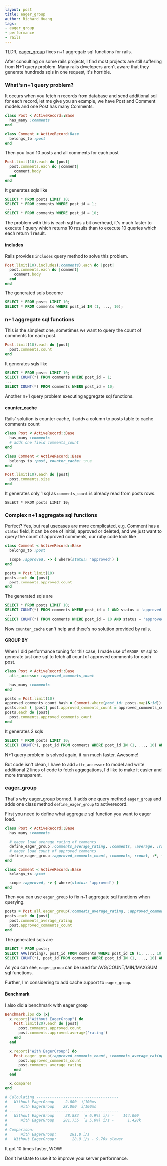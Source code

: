 ```yaml
---
layout: post
title: eager_group
author: Richard Huang
tags:
- eager_group
- performance
- rails
---
```


TLDR, [eager_group][1] fixes n+1 aggregate sql functions for rails.

After consulting on some rails projects, I find most projects are still
suffering from N+1 query problem. Many rails developers aren't aware
that they generate hundreds sqls in one request, it's horrible.

### What's n+1 query problem?

It occurs when you fetch n records from database and send additional sql
for each record, let me give you an example, we have Post and Comment
models and one Post has many Comments.

```ruby
class Post < ActiveRecord::Base
  has_many :comments
end

class Comment < ActiveRecord:Base
  belongs_to :post
end
```

Then you load 10 posts and all comments for each post

```ruby
Post.limit(10).each do |post|
  post.comments.each do |comment|
    comment.body
  end
end
```

It generates sqls like

```sql
SELECT * FROM posts LIMIT 10;
SELECT * FROM comments WHERE post_id = 1;
...
SELECT * FROM comments WHERE post_id = 10;
```

The problem with this is each sql has a bit overhead, it's much faster
to execute 1 query which returns 10 results than to execute 10 queries
which each return 1 result.

#### includes

Rails provides `includes` query method to solve this problem.

```ruby
Post.limit(10).includes(:comments).each do |post|
  post.comments.each do |comment|
    comment.body
  end
end
```

The generated sqls become

```sql
SELECT * FROM posts LIMIT 10;
SELECT * FROM comments WHERE post_id IN (1, ..., 10);
```

### n+1 aggregate sql functions

This is the simplest one, sometimes we want to query the count of
comments for each post.

```ruby
Post.limit(10).each do |post|
  post.comments.count
end
```

It generates sqls like

```sql
SELECT * FROM posts LIMIT 10;
SELECT COUNT(*) FROM comments WHERE post_id = 1;
...
SELECT COUNT(*) FROM comments WHERE post_id = 10;
```

Another n+1 query problem executing aggregate sql functions.

#### counter_cache

Rails' solution is counter cache, it adds a column to posts table to
cache comments count

```ruby
class Post < ActiveRecord::Base
  has_many :comments
  # adds one field comments_count
end

class Comment < ActiveRecord::Base
  belongs_to :post, counter_cache: true
end

Post.limit(10).each do |post|
  post.comments.size
end
```

It generates only 1 sql as `comments_count` is already read from posts
rows.

```
SELECT * FROM posts LIMIT 10;
```

### Complex n+1 aggregate sql functions

Perfect? Yes, but real usecases are more complicated, e.g. Comment has a
`status` field, it can be one of initial, approved or deleted, and we
just want to query the count of approved comments, our ruby code look
like

```ruby
class Comment < ActiveRecord::Base
  belongs_to :post

  scope :approved, -> { where(status: 'approved') }
end

posts = Post.limit(10)
posts.each do |post|
  post.comments.approved.count
end
```

The generated sqls are

```sql
SELECT * FROM posts LIMIT 10;
SELECT COUNT(*) FROM comments WHERE post_id = 1 AND status = 'approved';
...
SELECT COUNT(*) FROM comments WHERE post_id = 10 AND status = 'approved';
```

Now `counter_cache` can't help and there's no solution provided by
rails.

#### GROUP BY

When I did performance tuning for this case, I made use of `GROUP BY`
sql to generate just one sql to fetch all count of approved comments for
each post.

```ruby
class Post < ActiveRecord::Base
  attr_accessor :approved_comments_count

  has_many :comments
end

posts = Post.limit(10)
approved_comments_count_hash = Comment.where(post_id: posts.map(&:id)).approved.group(:post_id).count
posts.each { |post| post.approved_comments_count = approved_comments_count_hash[post.id] }
posts.each do |post|
  post.comments.approved_comments_count
end
```

It generates 2 sqls

```sql
SELECT * FROM posts LIMIT 10;
SELECT COUNT(*), post_id FROM comments WHERE post_id IN (1, ..., 10) AND status = 'approved' GROUP BY post_id;
```

N+1 query problem is solved again, it run much faster. Awesome!

But code isn't clean, I have to add `attr_accessor` to model and write
additional 2 lines of code to fetch aggregations, I'd like to make it
easier and more transparent.

### eager_group

That's why [eager_group][1] borned. It adds one query method
`eager_group` and adds one class method `define_eager_group` to
activerecord.

First you need to define what aggregate sql function you want to eager
load.

```ruby
class Post < ActiveRecord::Base
  has_many :comments

  # eager load average rating of comments
  define_eager_group :comments_average_rating, :comments, :average, :rating
  # eager load count of approved comments
  define_eager_group :approved_comments_count, :comments, :count, :*, -> { approved }
end

class Comment < ActiveRecord::Base
  belongs_to :post

  scope :approved, -> { where(status: 'approved') }
end
```

Then you can use `eager_group` to fix n+1 aggregate sql functions when
querying.

```ruby
posts = Post.all.eager_group(:comments_average_rating, :approved_comments_count)
posts.each do |post|
  post.comments_average_rating
  post.approved_comments_count
end
```

The generated sqls are

```sql
SELECT * FROM posts;
SELECT AVG(rating), post_id FROM comments WHERE post_id IN (1, ..., 10) GROUP BY post_id;
SELECT COUNT(*), post_id FROM comments WHERE post_id IN (1, ..., 10) AND status = 'approved' GROUP BY post_id;
```

As you can see, `eager_group` can be used for AVG/COUNT/MIN/MAX/SUM sql
functions.

Further, I'm considering to add cache support to `eager_group`.

#### Benchmark

I also did a benchmark with eager group

```ruby
Benchmark.ips do |x|
  x.report("Without EagerGroup") do
    Post.limit(20).each do |post|
      post.comments.approved.count
      post.comments.approved.average('rating')
    end
  end

  x.report("With EagerGroup") do
    Post.eager_group(:approved_comments_count, :comments_average_rating).limit(20).each do |post|
      post.approved_comments_count
      post.comments_average_rating
    end
  end

  x.compare!
end

# Calculating -------------------------------------
#   Without EagerGroup     2.000  i/100ms
#      With EagerGroup    28.000  i/100ms
# -------------------------------------------------
#   Without EagerGroup     28.883  (± 6.9%) i/s -    144.000
#      With EagerGroup    281.755  (± 5.0%) i/s -      1.428k
#
# Comparison:
#      With EagerGroup:      281.8 i/s
#   Without EagerGroup:       28.9 i/s - 9.76x slower
```

It got 10 times faster, WOW!

Don't hesitate to use it to improve your server performance.

[1]: https://github.com/xinminlabs/eager_group
